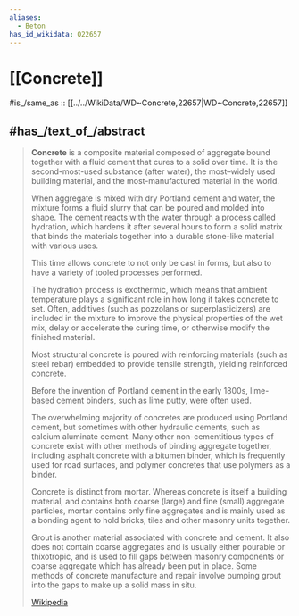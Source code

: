 ```yaml
---
aliases:
  - Beton
has_id_wikidata: Q22657
---
```


# [[Concrete]] 

#is_/same_as :: [[../../WikiData/WD~Concrete,22657|WD~Concrete,22657]] 

## #has_/text_of_/abstract 

> **Concrete** is a composite material composed of aggregate 
> bound together with a fluid cement that cures to a solid over time. 
> It is the second-most-used substance (after water), 
> the most–widely used building material, 
> and the most-manufactured material in the world.
>
> When aggregate is mixed with dry Portland cement and water, 
> the mixture forms a fluid slurry that can be poured and molded into shape. 
> The cement reacts with the water through a process called hydration, 
> which hardens it after several hours to form a solid matrix 
> that binds the materials together into a durable stone-like material with various uses. 
> 
> This time allows concrete to not only be cast in forms, 
> but also to have a variety of tooled processes performed. 
> 
> The hydration process is exothermic, 
> which means that ambient temperature plays a significant role in how long it takes concrete to set. 
> Often, additives (such as pozzolans or superplasticizers) are included in the mixture 
> to improve the physical properties of the wet mix, delay or accelerate the curing time, 
> or otherwise modify the finished material. 
> 
> Most structural concrete is poured with reinforcing materials (such as steel rebar) 
> embedded to provide tensile strength, yielding reinforced concrete.
>
> Before the invention of Portland cement in the early 1800s, 
> lime-based cement binders, such as lime putty, were often used. 
> 
> The overwhelming majority of concretes are produced using Portland cement, 
> but sometimes with other hydraulic cements, such as calcium aluminate cement. 
> Many other non-cementitious types of concrete exist 
> with other methods of binding aggregate together, 
> including asphalt concrete with a bitumen binder, which is frequently used for road surfaces, 
> and polymer concretes that use polymers as a binder.
>
> Concrete is distinct from mortar. 
> Whereas concrete is itself a building material, 
> and contains both coarse (large) and fine (small) aggregate particles, 
> mortar contains only fine aggregates and is mainly used as a bonding agent 
> to hold bricks, tiles and other masonry units together. 
> 
> Grout is another material associated with concrete and cement. 
> It also does not contain coarse aggregates and is usually either pourable or thixotropic, 
> and is used to fill gaps between masonry components 
> or coarse aggregate which has already been put in place. 
> Some methods of concrete manufacture and repair 
> involve pumping grout into the gaps to make up a solid mass in situ.
>
> [Wikipedia](https://en.wikipedia.org/wiki/Concrete) 

